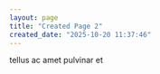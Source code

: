 ```yaml
---
layout: page
title: "Created Page 2"
created_date: "2025-10-20 11:37:46"
---
```


tellus ac amet pulvinar et 

